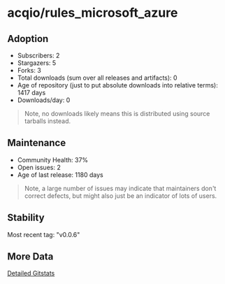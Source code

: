 # acqio/rules_microsoft_azure

## Adoption

- Subscribers: 2
- Stargazers: 5
- Forks: 3
- Total downloads (sum over all releases and artifacts): 0
- Age of repository (just to put absolute downloads into relative terms): 1417 days
- Downloads/day: 0

> Note, no downloads likely means this is distributed using source tarballs instead.

## Maintenance

- Community Health: 37%
- Open issues: 2
- Age of last release: 1180 days

> Note, a large number of issues may indicate that maintainers don't correct defects, but might also
> just be an indicator of lots of users.

## Stability

Most recent tag: "v0.0.6"

## More Data

[Detailed Gitstats](/bazel-catalog/gitstats/acqio/rules_microsoft_azure)

